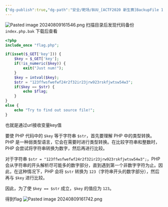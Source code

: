 ```yaml
---
{"dg-publish":true,"dg-path":"安全/靶场/BUU_[ACTF2020 新生赛]BackupFile 1.md","permalink":"/安全/靶场/BUU_[ACTF2020 新生赛]BackupFile 1/","title":"BUU_[ACTF2020 新生赛]BackupFile 1"}
---
```


![Pasted image 20240809161546.png](/img/user/picture/Pasted%20image%2020240809161546.png)
扫描目录后发现代码备份`index.php.bak`
下载后查看
```php
<?php
include_once "flag.php";

if(isset($_GET['key'])) {
    $key = $_GET['key'];
    if(!is_numeric($key)) {
        exit("Just num!");
    }
    $key = intval($key);
    $str = "123ffwsfwefwf24r2f32ir23jrw923rskfjwtsw54w3";
    if($key == $str) {
        echo $flag;
    }
}
else {
    echo "Try to find out source file!";
}

```
也就是通过url接收变量key值

要使 PHP 代码中的 `$key` 等于字符串 `$str`，首先要理解 PHP 中的类型转换。PHP 是一种弱类型语言，它会在需要时进行类型转换。在比较字符串和整数时，PHP 会尝试将字符串转换为数字，然后再进行比较。

对于字符串 `$str = "123ffwsfwefwf24r2f32ir23jrw923rskfjwtsw54w3";`，PHP 会从字符串的开头解析尽可能多的数字部分，直到遇到第一个非数字字符为止。因此，在这种情况下，PHP 会将 `$str` 转换为 `123`（字符串开头的数字部分），然后再与 `$key` 进行比较。

因此，为了使 `$key == $str` 成立，`$key` 的值应为 `123`。

得到flag
![Pasted image 20240809161742.png](/img/user/picture/Pasted%20image%2020240809161742.png)
